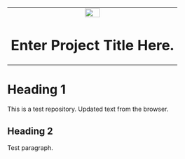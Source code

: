 <table class="header">
 <tr>
   <td align="center"><img src="https://www.xilinx.com/content/dam/xilinx/imgs/press/media-kits/corporate/xilinx-logo.png" width="30%"/><h1>Enter Project Title Here.</h1>
   </td>
 </tr>
</table>

# Heading 1
This is a test repository. Updated text from the browser.

## Heading 2
Test paragraph.
